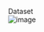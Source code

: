 Dataset 
<br>
![image](https://github.com/jamshid-ds/us_cars_visualization/assets/117648241/36102e74-2045-4e98-ac71-e657232840d8)

